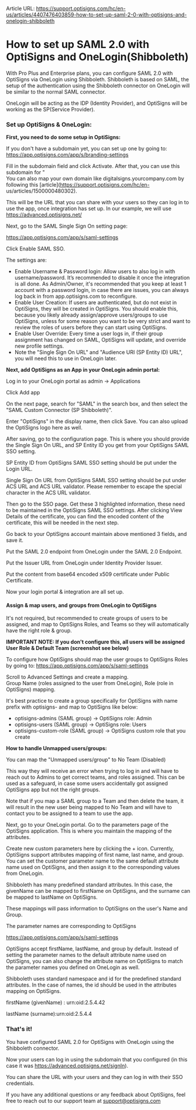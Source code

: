 Article URL: https://support.optisigns.com/hc/en-us/articles/4407476403859-how-to-set-up-saml-2-0-with-optisigns-and-onelogin-shibboleth

# How to set up SAML 2.0 with OptiSigns and OneLogin(Shibboleth)

With Pro Plus and Enterprise plans, you can configure SAML 2.0 with OptiSigns
via OneLogin using Shibboleth. Shibboleth is based on SAML, the setup of the
authentication using the Shibboleth connector on OneLogin will be similar to
the normal SAML connector.

OneLogin will be acting as the IDP (Identity Provider), and OptiSigns will be
working as the SP(Service Provider).

### **Set up OptiSigns & OneLogin:**

**First, you need to do some setup in OptiSigns:**

If you don't have a subdomain yet, you can set up one by going to:  
<https://app.optisigns.com/app/s/branding-settings>

Fill in the subdomain field and click Activate. After that, you can use this
subdomain for "  
You can also map your own domain like digitalsigns.yourcompany.com by
following this [article](https://support.optisigns.com/hc/en-
us/articles/1500000480302).

This will be the URL that you can share with your users so they can log in to
use the app, once integration has set up. In our example, we will use
<https://advanced.optisigns.net/>

Next, go to the SAML Single Sign On setting page:

<https://app.optisigns.com/app/s/saml-settings>

Click Enable SAML SSO.

The settings are:

  * Enable Username & Password login: Allow users to also log in with username/password. It’s recommended to disable it once the integration is all done. As Admin/Owner, it's recommended that you keep at least 1 account with a password login, in case there are issues, you can always log back in from app.optisigns.com to reconfigure.
  * Enable User Creation: If users are authenticated, but do not exist in OptiSigns, they will be created in OptiSigns. You should enable this, because you likely already assign/approve users/groups to use OptiSigns, unless for some reason you want to be very strict and want to review the roles of users before they can start using OptiSigns.
  * Enable User Override: Every time a user logs in, if their group assignment has changed on SAML, OptiSigns will update, and override new profile settings.
  * Note the "Single Sign On URL" and "Audience URI (SP Entity ID) URL", you will need this to use in OneLogin later.

**Next, add OptiSigns as an App in your OneLogin admin portal:**

Log in to your OneLogin portal as admin -> Applications

Click Add app

On the next page, search for "SAML" in the search box, and then select the
"SAML Custom Connector (SP Shibboleth)".

Enter "OptiSigns" in the display name, then click Save. You can also upload
the OptiSigns logo here as well.

After saving, go to the configuration page. This is where you should provide
the Single Sign On URL, and SP Entity ID you get from your OptiSigns SAML SSO
setting.

SP Entity ID from OptiSigns SAML SSO setting should be put under the Login
URL.

Single Sign On URL from OptiSigns SAML SSO setting should be put under ACS URL
and ACS URL validator. Please remember to escape the special character in the
ACS URL validator.

Then go to the SSO page. Get these 3 highlighted information, these need to be
maintained in the OptiSigns SAML SSO settings. After clicking View Details of
the certificate, you can find the encoded content of the certificate, this
will be needed in the next step.

Go back to your OptiSigns account maintain above mentioned 3 fields, and save
it.

Put the SAML 2.0 endpoint from OneLogin under the SAML 2.0 Endpoint.

Put the Issuer URL from OneLogin under Identity Provider Issuer.

Put the content from base64 encoded x509 certificate under Public Certificate.

Now your login portal & integration are all set up.

#### **Assign & map users, and groups from OneLogin to OptiSigns**

It's not required, but recommended to create groups of users to be assigned,
and map to OptiSigns Roles, and Teams so they will automatically have the
right role & group.

**IMPORTANT NOTE: If you don't configure this, all users will be assigned User
Role & Default Team (screenshot see below)**

To configure how OptiSigns should map the user groups to OptiSigns Roles by
going to: <https://app.optisigns.com/app/s/saml-settings>

Scroll to Advanced Settings and create a mapping.  
Group Name (roles assigned to the user from OneLogin), Role (role in
OptiSigns) mapping.  

It's best practice to create a group specifically for OptiSigns with name
prefix with optisigns- and map to OptiSigns like below:

  * optisigns-admins (SAML group) -> OptiSigns role: Admin
  * optisigns-users (SAML group) -> OptiSigns role: Users
  * optisigns-custom-role (SAML group) -> OptiSigns custom role that you create

**How to handle Unmapped users/groups:**

You can map the "Unmapped users/group" to No Team (Disabled)

This way they will receive an error when trying to log in and will have to
reach out to Admins to get correct teams, and roles assigned. This can be used
as a safeguard, in case some users accidentally got assigned OptiSigns app but
not the right groups.

Note that if you map a SAML group to a Team and then delete the team, it will
result in the new user being mapped to No Team and will have to contact you to
be assigned to a team to use the app.

Next, go to your OneLogin portal. Go to the parameters page of the OptiSigns
application. This is where you maintain the mapping of the attributes.

Create new custom parameters here by clicking the + icon. Currently, OptiSigns
support attributes mapping of first name, last name, and group. You can set
the customer parameter name to the same default attribute name used on
OptiSigns, and then assign it to the corresponding values from OneLogin.

Shibboleth has many predefined standard attributes. In this case, the
givenName can be mapped to firstName on OptiSigns, and the surname can be
mapped to lastName on OptiSigns.

These mappings will pass information to OptiSigns on the user's Name and
Group.

The parameter names are corresponding to OptiSigns

<https://app.optisigns.com/app/s/saml-settings>

OptiSigns accept firstName, lastName, and group by default. Instead of setting
the parameter names to the default attribute name used on OptiSigns, you can
also change the attribute name on OptiSigns to match the parameter names you
defined on OneLogin as well.

Shibboleth uses standard namespace and id for the predefined standard
attributes. In the case of names, the id should be used in the attributes
mapping on OptiSigns.

firstName (givenName) : urn:oid:2.5.4.42

lastName (surname):urn:oid:2.5.4.4

### **That's it!**

You have configured SAML 2.0 for OptiSigns with OneLogin using the Shibboleth
connector.

Now your users can log in using the subdomain that you configured (in this
case it was <https://advanced.optisigns.net/signIn>).

You can share the URL with your users and they can log in with their SSO
credentials.

If you have any additional questions or any feedback about OptiSigns, feel
free to reach out to our support team at
[support@optisigns.com](mailto:support@optisigns.com)

